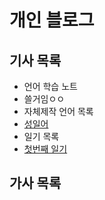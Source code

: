 # 개인 블로그
## 기사 목록
* 언어 학습 노트
 * 쓸거임ㅇㅇ
* 자체제작 언어 목록
 * [성일어](conlang/conlang_1.md)
* 일기 목록
 * [첫번째 일기](nitki/nitki_1.md)
## 가사 목록
